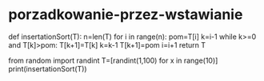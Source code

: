 # porzadkowanie-przez-wstawianie
def insertationSort(T):
  n=len(T)
  for i in range(n):
    pom=T[i]
    k=i-1
    while k>=0 and T[k]>pom:
      T[k+1]=T[k]
      k=k-1
    T[k+1]=pom
    i=i+1
  return T


from random import randint 
T=[randint(1,100) for x in range(10)]
print(insertationSort(T))
